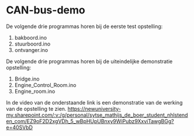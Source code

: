 # CAN-bus-demo

De volgende drie programmas horen bij de eerste test opstelling:
1. bakboord.ino
2. stuurboord.ino
3. ontvanger.ino

De volgende drie programmas horen bij de uiteindelijke demonstratie opstelling:
1. Bridge.ino
2. Engine_Control_Room.ino
3. Engine_room.ino

In de video van de onderstaande link is een demonstratie van de werking van de opstelling te zien.
https://newuniversity-my.sharepoint.com/:v:/g/personal/sytse_mathijs_de_boer_student_nhlstenden_com/EZ9oF2D2xgVDh_5_wBpHUpUBnxy9WiPubz9XxviTawgBGg?e=40SVbD 
